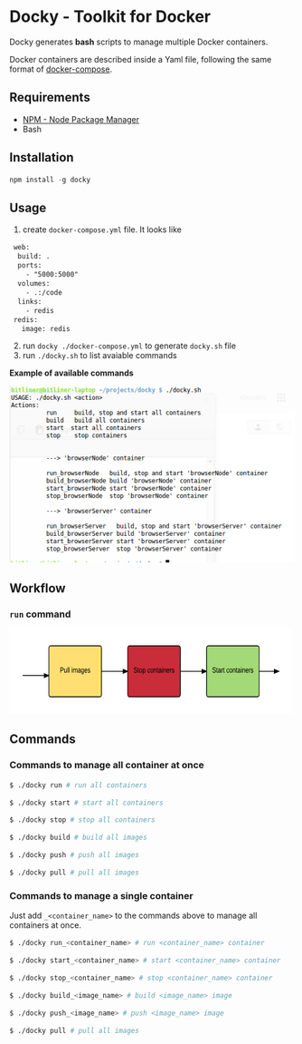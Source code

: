 # Docky - Toolkit for Docker

Docky generates **bash** scripts to manage multiple Docker containers.

Docker containers are described inside a Yaml file, following the same format of [docker-compose](https://docs.docker.com/compose/).

## Requirements

* [NPM - Node Package Manager](http://npm.org)
* Bash

## Installation

```js
npm install -g docky
```



## Usage

1. create  `docker-compose.yml` file. It looks like  
```
 web:
  build: .
  ports:
    - "5000:5000"
  volumes:
    - .:/code
  links:
    - redis
 redis:
   image: redis
```

2. run `docky ./docker-compose.yml` to generate `docky.sh` file
4. run `./docky.sh` to list avaiable commands

**Example of available commands**

![Alt text](./docs/usage.png)

## Workflow

### `run` command

<img src="./docs/docky-run-command-workflow.png" width="500" height="150"/>



## Commands

### Commands to manage all container at once

```sh
$ ./docky run # run all containers
```
```sh
$ ./docky start # start all containers
```
```sh
$ ./docky stop # stop all containers
```
```sh
$ ./docky build # build all images
```
```sh
$ ./docky push # push all images
```
```sh
$ ./docky pull # pull all images
```

### Commands to manage a single container 

Just add `_<container_name>` to the commands above to manage all containers at once.

```sh
$ ./docky run_<container_name> # run <container_name> container
```
```sh
$ ./docky start_<container_name> # start <container_name> container
```
```sh
$ ./docky stop_<container_name> # stop <container_name> container
```
```sh
$ ./docky build_<image_name> # build <image_name> image
```
```sh
$ ./docky push_<image_name> # push <image_name> image
```
```sh
$ ./docky pull # pull all images
```







